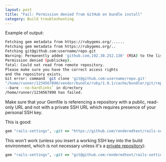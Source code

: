 ```yaml
---
layout: post
title: "Fail: Permission denied from GitHub on bundle install"
category: Build troubleshooting
---
```


Example of output:

```bash
Fetching gem metadata from https://rubygems.org/......
Fetching gem metadata from https://rubygems.org/..
Fetching git@github.com:username/repo.git
Warning: Permanently added 'github.com,192.30.252.130' (RSA) to the list of known hosts.
Permission denied (publickey).
fatal: Could not read from remote repository.
Please make sure you have the correct access rights
and the repository exists.
Git error: command `git clone 'git@github.com:username/repo.git'
"/home/runner/1234567890/vendor/bundle/ruby/1.9.1/cache/bundler/git/repo-7154ad9a69a3675cd199759326aafba479a5fcd3"
--bare --no-hardlinks` in directory
/home/runner/1234567890 has failed.
```

Make sure that your Gemfile is referencing a repository with a public, read-only URL and not with a private SSH URL which requires presence of your personal SSH key.

This is good:

```ruby
gem "rails-settings", :git => "https://github.com/renderedtext/rails-settings.git"
```

This won't work (unless you insert a working SSH key into the build environment, which is not necessary unless it's a [private repository](/docs/how-to-build-project-with-private-gems.html)):

```ruby
gem "rails-settings", :git => "git@github.com:renderedtext/rails-settings.git"
```
